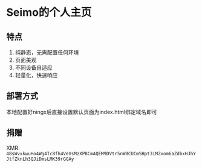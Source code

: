 # Seimo的个人主页

## 特点
1. 纯静态，无需配置任何环境
2. 页面美观
3. 不同设备自适应
4. 轻量化，快速响应

## 部署方式
本地配置好ningx后直接设置默认页面为index.html绑定域名即可

## 捐赠
XMR: `48sWvxkwuHo4Wg4Tc8fh4VeVsMzXPBCmAQEM9DVtr5nW8CUCmSHpt3iMZxom6aZdbxHJhYJtfZknLh3QJiDmsLMK39rGGAy`